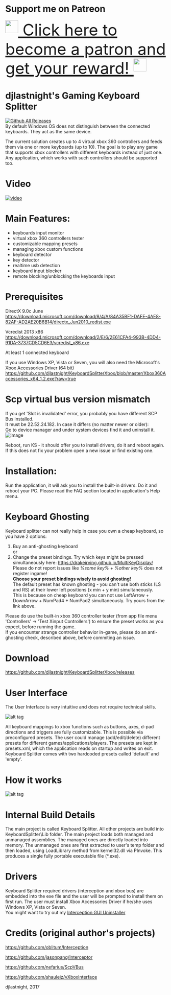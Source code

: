 # Support me on Patreon
<a href="https://www.patreon.com/djlastnight" style="font-size:50px">
  <img src="https://c5.patreon.com/external/logo/rebrandLogoIconMark@2x.png"
       height="40"
       style="vertical-align:top" />
  Click here to become a patron and get your reward!
    <img src="https://c5.patreon.com/external/logo/rebrandLogoIconMark@2x.png"
       height="40"
       style="vertical-align:top" />
</a>                             

# djlastnight's Gaming Keyboard Splitter
[![Github All Releases](https://img.shields.io/github/downloads/djlastnight/KeyboardSplitterXbox/total.svg?style=plastic)](https://github.com/djlastnight/KeyboardSplitterXbox)  
By default Windows OS does not distinguish between the
connected keyboards. They act as the same device.

The current solution creates up to 4 virtual xbox 360 controllers
and feeds them via one or more keyboards (up to 10).
The goal is to play any game that supports xbox controllers
with different keyboards instead of just one. Any application,
which works with such controllers should be supported too.

# Video
[![video](https://img.youtube.com/vi/06ZZp-u01kE/0.jpg)](https://www.youtube.com/watch?v=06ZZp-u01kE)

# Main Features:
- keyboards input monitor
- virtual xbox 360 controllers tester
- customizable mapping presets
- managing xbox custom functions
- keyboard detector
- key detector
- realtime usb detection
- keyboard input blocker
- remote blocking/unblocking the keyboards input

# Prerequisites
DirectX 9.0c June https://download.microsoft.com/download/8/4/A/84A35BF1-DAFE-4AE8-82AF-AD2AE20B6B14/directx_Jun2010_redist.exe  

Vcredist 2013 x86 https://download.microsoft.com/download/2/E/6/2E61CFA4-993B-4DD4-91DA-3737CD5CD6E3/vcredist_x86.exe  

At least 1 connected keyboard  

If you use Windows XP, Vista or Seven, you will also need the
Microsoft's Xbox Accessories Driver (64 bit) https://github.com/djlastnight/KeyboardSplitterXbox/blob/master/Xbox360Accessories_x64_1.2.exe?raw=true  

# Scp virtual bus version mismatch  
If you get 'Slot is invalidated' error, you probably you have different SCP Bus installed.  
It must be 22.52.24.182. In case it differs (no matter newer or older):  
Go to device manager and under system devices find it and uninstall it.  
![image](https://user-images.githubusercontent.com/19281127/115582624-d1ffd100-a2d1-11eb-8e8a-c7fc69ebfdc4.png)

Reboot, run KS - it should offer you to install drivers, do it and reboot again.  
If this does not fix your problem open a new issue or find existing one.  

# Installation:
Run the application, it will ask you to install the built-in drivers.
Do it and reboot your PC.
Please read the FAQ section located in application's Help menu.

# Keyboard Ghosting
Keyboard splitter can not really help in case you own a cheap keyboard, so you have 2 options:  
1. Buy an anti-ghosting keyboard  
or  
2. Change the preset bindings. Try which keys might be pressed simultaneously here: https://drakeirving.github.io/MultiKeyDisplay/  
Please do not report issues like *%some key%* + *%other key%* does not register ingame!  
**Choose your preset bindings wisely to avoid ghosting!**  
The default preset has known ghosting - you can't use both sticks (LS and RS) at their lower left positions (x min + y min) simultaneously.  
This is because on cheap keyboard you can not use LeftArrow + DownArrow + NumPad4 + NumPad2 simultaneously. Try yours from the link above.  

Please do use the built-in xbox 360 controller tester (from app file menu 'Controllers' -> 'Test Xinput Controllers') to ensure the preset works as you expect, before running the game.   
If you encounter strange controller behavior in-game, please do an anti-ghosting check, described above, before commiting an issue.  

# Download
https://github.com/djlastnight/KeyboardSplitterXbox/releases

# User Interface
The User Interface is very intuitive and does not require
technical skills.

![alt tag](https://raw.githubusercontent.com/djlastnight/KeyboardSplitterXbox/master/splitter_UI_help.png)

All keyboard mappings to xbox functions such as buttons,
axes, d-pad directions and triggers are fully customizable.
This is possible via preconfigured presets.
The user could manage (add/edit/delete) different presets
for different games/applications/players. The presets are kept in
presets.xml, which the application reads on startup and writes on exit.
Keyboard Splitter comes with two hardcoded presets called 'default' and 'empty'.

# How it works

![alt tag](https://raw.githubusercontent.com/djlastnight/KeyboardSplitterXbox/master/how_it_works_diagram.png)

# Internal Build Details
The main project is called Keyboard Splitter.
All other projects are build into KeyboardSplitter\Lib folder.
The main project loads both managed and unmanaged assemblies.
The managed ones are directly loaded into memory.
The unmanaged ones are first extracted to user's temp folder
and then loaded, using LoadLibrary method from kernel32.dll via PInvoke.
This produces a single fully portable executable file (*.exe).

# Drivers
Keyboard Splitter required drivers (interception and xbox bus)
are embedded into the exe file and the user will be prompted to
install them on first run. The user must install Xbox Accessories
Driver if he/she uses Windows XP, Vista or Seven.  
You might want to try out my [Interception GUI Uninstaller](https://github.com/djlastnight/KeyboardSplitterXbox/blob/master/InterceptionUninstall/interception-gui-uninstaller.zip?raw=true)  

# Credits (original author's projects)

https://github.com/oblitum/Interception

https://github.com/jasonpang/Interceptor

https://github.com/nefarius/ScpVBus

https://github.com/shauleiz/vXboxInterface

djlastnight, 2017
